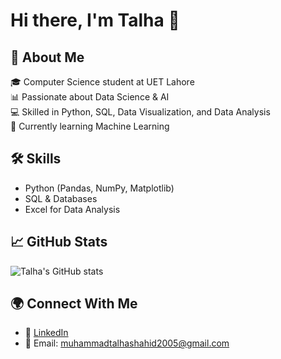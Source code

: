 # Hi there, I'm Talha 👋  

## 🚀 About Me
🎓 Computer Science student at UET Lahore  
📊 Passionate about Data Science & AI  
💻 Skilled in Python, SQL, Data Visualization, and Data Analysis  
🌱 Currently learning Machine Learning 

## 🛠 Skills
- Python (Pandas, NumPy, Matplotlib)  
- SQL & Databases  
- Excel for Data Analysis  

## 📈 GitHub Stats
![Talha's GitHub stats](https://github-readme-stats.vercel.app/api?username=RanaTalha04&show_icons=true&theme=dark)

## 🌍 Connect With Me
- 💼 [LinkedIn](https://www.linkedin.com/in/muhammadtaalhaa/)
- 📧 Email: muhammadtalhashahid2005@gmail.com
